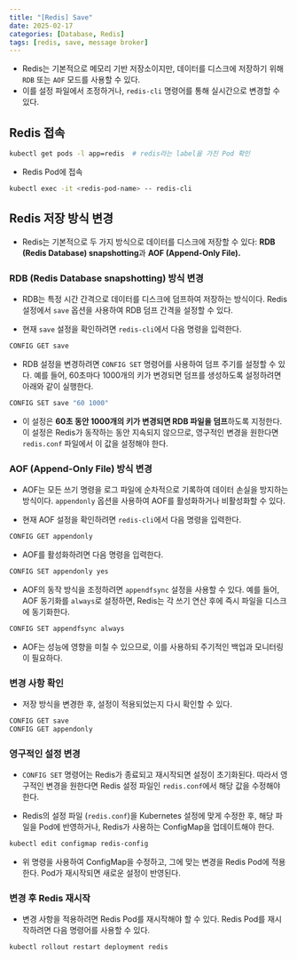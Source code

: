 ```yaml
---
title: "[Redis] Save"
date: 2025-02-17
categories: [Database, Redis]
tags: [redis, save, message broker]
---
```


- Redis는 기본적으로 메모리 기반 저장소이지만, 데이터를 디스크에 저장하기 위해 `RDB` 또는 `AOF` 모드를 사용할 수 있다.
- 이를 설정 파일에서 조정하거나, `redis-cli` 명령어를 통해 실시간으로 변경할 수 있다.

## Redis 접속

```bash
kubectl get pods -l app=redis  # redis라는 label을 가진 Pod 확인
```

- Redis Pod에 접속

```bash
kubectl exec -it <redis-pod-name> -- redis-cli
```

## Redis 저장 방식 변경

- Redis는 기본적으로 두 가지 방식으로 데이터를 디스크에 저장할 수 있다: **RDB (Redis Database) snapshotting**과 **AOF (Append-Only File).**

### RDB (Redis Database snapshotting) 방식 변경

- RDB는 특정 시간 간격으로 데이터를 디스크에 덤프하여 저장하는 방식이다. Redis 설정에서 `save` 옵션을 사용하여 RDB 덤프 간격을 설정할 수 있다.

- 현재 `save` 설정을 확인하려면 `redis-cli`에서 다음 명령을 입력한다.

```bash
CONFIG GET save
```

- RDB 설정을 변경하려면 `CONFIG SET` 명령어를 사용하여 덤프 주기를 설정할 수 있다. 예를 들어, 60초마다 1000개의 키가 변경되면 덤프를 생성하도록 설정하려면 아래와 같이 실행한다.

```bash
CONFIG SET save "60 1000"
```

- 이 설정은 **60초 동안 1000개의 키가 변경되면 RDB 파일을 덤프**하도록 지정한다. 이 설정은 Redis가 동작하는 동안 지속되지 않으므로, 영구적인 변경을 원한다면 `redis.conf` 파일에서 이 값을 설정해야 한다.

### AOF (Append-Only File) 방식 변경

- AOF는 모든 쓰기 명령을 로그 파일에 순차적으로 기록하여 데이터 손실을 방지하는 방식이다. `appendonly` 옵션을 사용하여 AOF를 활성화하거나 비활성화할 수 있다.

- 현재 AOF 설정을 확인하려면 `redis-cli`에서 다음 명령을 입력한다.

```bash
CONFIG GET appendonly
```

- AOF를 활성화하려면 다음 명령을 입력한다.

```bash
CONFIG SET appendonly yes
```

- AOF의 동작 방식을 조정하려면 `appendfsync` 설정을 사용할 수 있다. 예를 들어, AOF 동기화를 `always`로 설정하면, Redis는 각 쓰기 연산 후에 즉시 파일을 디스크에 동기화한다.

```bash
CONFIG SET appendfsync always
```

- AOF는 성능에 영향을 미칠 수 있으므로, 이를 사용하되 주기적인 백업과 모니터링이 필요하다.

### 변경 사항 확인

- 저장 방식을 변경한 후, 설정이 적용되었는지 다시 확인할 수 있다.

```bash
CONFIG GET save
CONFIG GET appendonly
```

### 영구적인 설정 변경

- `CONFIG SET` 명령어는 Redis가 종료되고 재시작되면 설정이 초기화된다. 따라서 영구적인 변경을 원한다면 Redis 설정 파일인 `redis.conf`에서 해당 값을 수정해야 한다.

- Redis의 설정 파일 (`redis.conf`)을 Kubernetes 설정에 맞게 수정한 후, 해당 파일을 Pod에 반영하거나, Redis가 사용하는 ConfigMap을 업데이트해야 한다.

```bash
kubectl edit configmap redis-config
```

- 위 명령을 사용하여 ConfigMap을 수정하고, 그에 맞는 변경을 Redis Pod에 적용한다. Pod가 재시작되면 새로운 설정이 반영된다.

### 변경 후 Redis 재시작

- 변경 사항을 적용하려면 Redis Pod를 재시작해야 할 수 있다. Redis Pod를 재시작하려면 다음 명령어를 사용할 수 있다.

```bash
kubectl rollout restart deployment redis
```